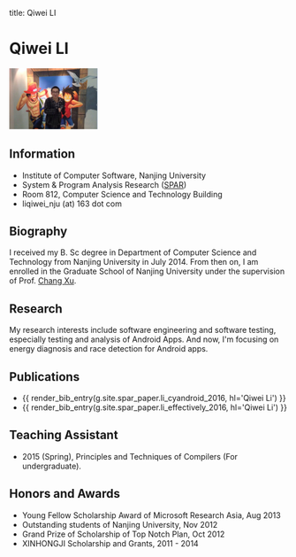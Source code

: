 title: Qiwei LI

# Qiwei LI

<div>
<img width="160" src="images/lqw.jpg" alt="Qiwei Li"/>
</div>

## Information

* Institute of Computer Software, Nanjing University
* System & Program Analysis Research ([SPAR](/spar/))
* Room 812, Computer Science and Technology Building
* liqiwei_nju (at) 163 dot com


## Biography

I received my B. Sc degree in Department of Computer Science and Technology from Nanjing University in July 2014. From then on, I am enrolled in the Graduate School of Nanjing University under the supervision of Prof. [Chang Xu](http://cs.nju.edu.cn/changxu/ "Chang Xu").

## Research

My research interests include software engineering and software testing, especially testing and analysis of Android Apps. And now, I'm focusing on energy diagnosis and race detection for Android apps.

## Publications

* {{ render_bib_entry(g.site.spar_paper.li_cyandroid_2016, hl='Qiwei Li') }}
* {{ render_bib_entry(g.site.spar_paper.li_effectively_2016, hl='Qiwei Li') }}

## Teaching Assistant
* 2015 (Spring), Principles and Techniques of Compilers (For undergraduate).

## Honors and Awards
* Young Fellow Scholarship Award of Microsoft Research Asia, Aug 2013
* Outstanding students of Nanjing University, Nov 2012
* Grand Prize of Scholarship of Top Notch Plan, Oct 2012
* XINHONGJI Scholarship and Grants, 2011 - 2014